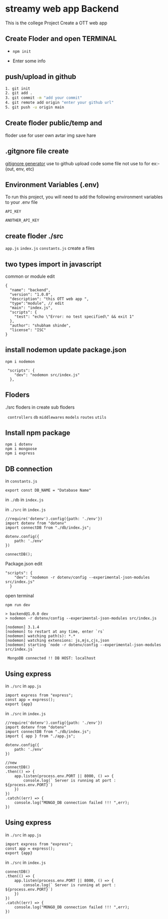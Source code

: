 
# streamy web app Backend  

This is the college Project Create a OTT web app 




## Create Floder and open TERMINAL

- ``` npm init ```

- Enter some info




## push/upload in github

```bash
1. git init
2. git add .
3. git commit -m "add your commit"
4. git remote add origin "enter your github url"
5. git push -u origin main
```
    
## Create floder public/temp and 

floder use for user own avtar img save hare


## .gitgnore file create

[gitignore generator](https://www.toptal.com/developers/gitignore)
use to github upload code some file not use to for ex:-(out, env, etc)


## Environment Variables (.env)

To run this project, you will need to add the following environment variables to your .env file

`API_KEY`

`ANOTHER_API_KEY`


##  create floder ./src
`app.js`
`index.js`
`constants.js`
create a files

## two types import in javascript
common or module edit
```
{
  "name": "backend",
  "version": "1.0.0",
  "description": "this OTT web app ",
  "type":"module", // edit
  "main": "index.js",
  "scripts": {
    "test": "echo \"Error: no test specified\" && exit 1"
  },
  "author": "shubham shinde",
  "license": "ISC"
} 
```

## install nodemon update package.json
` npm i nodemon `
```
 "scripts": {
    "dev": "nodemon src/index.js"
  },
```

## Floders

./src floders in create sub floders

` controllers`
`db`
`middlewares`
`models`
`routes`
`utils`

## Install npm package
```
npm i dotenv
npm i mongoose
npm i express
```

## DB connection
in `constants.js` 
```
export const DB_NAME = "Database Name"
```

in `./db` in `index.js`

in `./src` in `index.js`

```
//require('dotenv').config({path: './env'})
import dotenv from "dotenv"
import connectDB from "./db/index.js";

dotenv.config({
    path: './env'
})

connectDB();
```

Package.json edit
```
"scripts": {
    "dev": "nodemon -r dotenv/config --experimental-json-modules src/index.js"
  }
```

open terminal

`npm run dev`
```
> backend@1.0.0 dev
> nodemon -r dotenv/config --experimental-json-modules src/index.js

[nodemon] 3.1.4
[nodemon] to restart at any time, enter `rs`
[nodemon] watching path(s): *.*
[nodemon] watching extensions: js,mjs,cjs,json
[nodemon] starting `node -r dotenv/config --experimental-json-modules src/index.js`

 MongoDB connected !! DB HOST: localhost
```


## Using express
in `./src` in `app.js`
```
import express from "express";
const app = express();
export {app}
```

in `./src` in `index.js`
```
//require('dotenv').config({path: './env'})
import dotenv from "dotenv"
import connectDB from "./db/index.js";
import { app } from "./app.js";

dotenv.config({
    path: './env'
})

//new
connectDB()
.then(() => {
    app.listen(process.env.PORT || 8000, () => {
        console.log(` Server is running at port : ${process.env.PORT}`)
    })
})
.catch((err) => {
    console.log("MONGO_DB connection failed !!! ",err);
})
```

## Using express

in `./src` in `app.js`
```
import express from "express";
const app = express();
export {app}
```

in `./src` in `index.js`
```
connectDB()
.then(() => {
    app.listen(process.env.PORT || 8000, () => {
        console.log(` Server is running at port : ${process.env.PORT}`)
    })
})
.catch((err) => {
    console.log("MONGO_DB connection failed !!! ",err);
})
```
